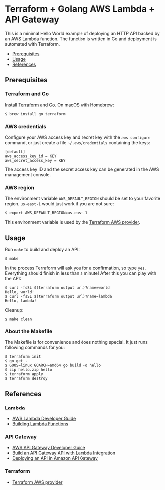 # Terraform + Golang AWS Lambda + API Gateway

This is a minimal Hello World example of deploying an HTTP API backed by an AWS Lambda function. The function is written in Go and deployment is automated with Terraform.

- [Prerequisites](#prerequisites)
- [Usage](#usage)
- [References](#references)

## Prerequisites

### Terraform and Go

Install [Terraform][terraform] and [Go][golang]. On macOS with Homebrew:

```console
$ brew install go terraform
```

[terraform]: https://www.terraform.io/
[golang]: https://www.terraform.io/

### AWS credentials

Configure your AWS access key and secret key with the `aws configure` command, or just create a file `~/.aws/credentials` containing the keys:

```
[default]
aws_access_key_id = KEY
aws_secret_access_key = KEY
```

The access key ID and the secret access key can be generated in the AWS management console.

### AWS region

The environment variable `AWS_DEFAULT_REGION` should be set to your favorite region. `us-east-1` would just work if you are not sure:

```console
$ export AWS_DEFAULT_REGION=us-east-1
```

This environment variable is used by the [Terraform AWS provider][terraform-aws].

[terraform-aws]: https://www.terraform.io/docs/providers/aws/

## Usage

Run `make` to build and deploy an API:

```console
$ make
```

In the process Terraform will ask you for a confirmation, so type `yes`. Everything should finish in less than a minute! After this you can play with the API:

```console
$ curl -fsSL $(terraform output url)?name=world
Hello, world!
$ curl -fsSL $(terraform output url)?name=lambda
Hello, lambda!
```

Cleanup:

```console
$ make clean
```

### About the Makefile

The Makefile is for convenience and does nothing special. It just runs following commands for you:

```console
$ terraform init
$ go get .
$ GOOS=linux GOARCH=amd64 go build -o hello
$ zip hello.zip hello
$ terraform apply
$ terraform destroy
```

## References

### Lambda

- [AWS Lambda Developer Guide](https://docs.aws.amazon.com/lambda/latest/dg/welcome.html)
- [Building Lambda Functions](https://docs.aws.amazon.com/lambda/latest/dg/lambda-app.html)

### API Gateway

- [AWS API Gateway Developer Guide](https://docs.aws.amazon.com/apigateway/latest/developerguide/welcome.html)
- [Build an API Gateway API with Lambda Integration](https://docs.aws.amazon.com/apigateway/latest/developerguide/getting-started-with-lambda-integration.html)
- [Deploying an API in Amazon API Gateway](https://docs.aws.amazon.com/apigateway/latest/developerguide/how-to-deploy-api.html)

### Terraform

- [Terraform AWS provider](https://www.terraform.io/docs/providers/aws/)

